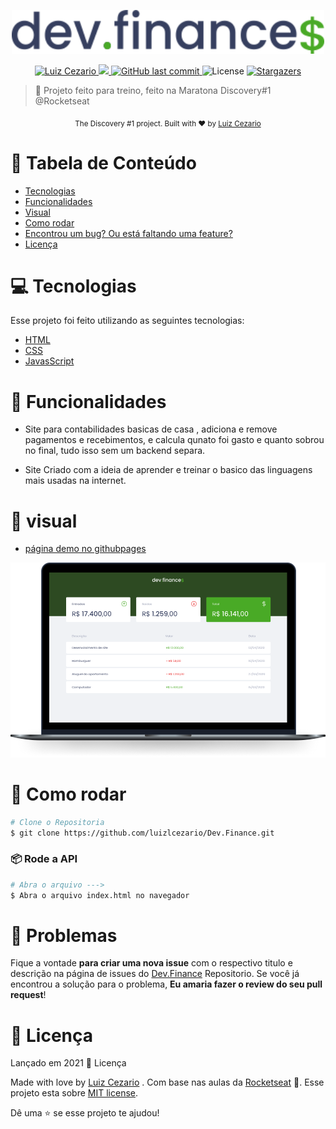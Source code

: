 <div>
<p align="center">
   <img src="./.github/logo.svg" alt="NLW-Together" width="500"/>
</p>
</div>
<p align="center">	
   <a href="https://www.linkedin.com/in/luiz-lima-cezario/">
      <img alt="Luiz Cezario" src="https://img.shields.io/badge/-luizCezario-49aa26?style=flat&logo=Linkedin&logoColor=white" />
   </a>

  <a aria-label="Completed" href="https://app.rocketseat.com.br/node/maratona-discover-edicao-01">
    <img src="https://img.shields.io/badge/RocketSeat-Discovery 1.0-49aa26?logo=data:image/png;base64,iVBORw0KGgoAAAANSUhEUgAAABAAAAAQCAMAAAAoLQ9TAAAALVBMVEVHcExxWsF0XMJzXMJxWcFsUsD///9jRrzY0u6Xh9Gsn9n39fyMecy0qd2bjNJWBT0WAAAABHRSTlMA2Do606wF2QAAAGlJREFUGJVdj1cWwCAIBLEsRU3uf9xobDH8+GZwUYi8i6ucJwrxKE+7D0G9Q4vlYqtmCSjndr4CgCgzlyFgfKfKCVO0LrPKjmiqMxGXkJwNnXskqWG+1oSM+BSwD8f29YLNjvx/OQrn+g99oQSoNmt3PgAAAABJRU5ErkJggg=="></img>
  </a>
  <a href="https://github.com/luizlcezario/Dev.Finance/commits/master">
    <img alt="GitHub last commit" src="https://img.shields.io/github/last-commit/luizlcezario/NLW-Together?color=49aa26">
  </a> 
  <img alt="License" src="https://img.shields.io/badge/license-MIT-49aa26">
  <a href="https://github.com/luizlcezario/Dev.Finance/stargazers">
    <img alt="Stargazers" src="https://img.shields.io/github/stars/luizlcezario/NLW-Together?color=49aa26&logo=github">
  </a>
</p>

> :rocket: Projeto feito para treino, feito na Maratona Discovery#1 @Rocketseat


<div align="center">
  <sub>The Discovery #1 project. Built with ❤︎ by
        <a href="https://github.com/luizlcezario">Luiz Cezario</a> 
    </a>
  </sub>
</div>

# :pushpin: Tabela de Conteúdo

* [Tecnologias](#computer-tecnologias)
* [Funcionalidades](#rocket-funcionalidades)
* [Visual](#page_facing_up-visual)
* [Como rodar](#construction_worker-como-rodar)
* [Encontrou um bug? Ou está faltando uma feature?](#bug-problemas)
* [Licença](#closed_book-Licença)

# :computer: Tecnologias
Esse projeto foi feito utilizando as seguintes tecnologias:

* [HTML](https://developer.mozilla.org/pt-BR/docs/Web/HTML)      
* [CSS](https://developer.mozilla.org/pt-BR/docs/Web/CSS) 
* [JavasScript](https://developer.mozilla.org/pt-BR/docs/Web/JavaScript)    

# :rocket: Funcionalidades

* Site para contabilidades basicas de casa , adiciona e remove pagamentos e recebimentos, e calcula qunato foi gasto e quanto sobrou no final, tudo isso sem um backend separa.

* Site Criado com a ideia de aprender e treinar o basico das linguagens mais usadas na internet. 



# :page_facing_up: visual 

* [página demo no githubpages](https://luizlcezario.github.io/Dev.Finance)

<img src="./.github/devfinances.png" alt="visual do site "/>
 
# :construction_worker: Como rodar
```bash
# Clone o Repositoria
$ git clone https://github.com/luizlcezario/Dev.Finance.git
```
### 📦 Rode a API

```bash
# Abra o arquivo --->
$ Abra o arquivo index.html no navegador

```



# :bug: Problemas

Fique a vontade **para criar uma nova issue** com o respectivo titulo e descrição na página de issues do [Dev.Finance](https://github.com/luizlcezario/Dev.Finance/issues) Repositorio. Se você já encontrou a solução para o problema, **Eu amaria fazer o review do seu pull request**!


# :closed_book: Licença

Lançado em 2021 :closed_book: Licença

Made with love by [Luiz Cezario](https://github.com/luizlcezario) .
Com base nas aulas da [Rocketseat](https://github.com/Rocketseat) 🚀.
Esse projeto esta sobre [MIT license](./LICENSE).


Dê uma ⭐️ se esse projeto te ajudou!


